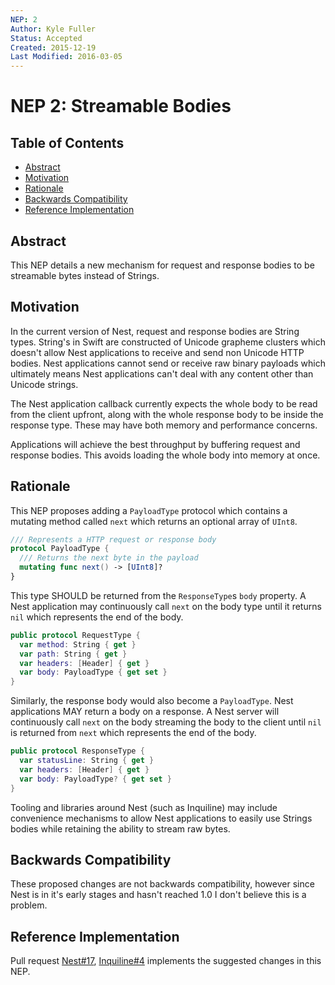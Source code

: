 ```yaml
---
NEP: 2
Author: Kyle Fuller
Status: Accepted
Created: 2015-12-19
Last Modified: 2016-03-05
---
```


# NEP 2: Streamable Bodies

## Table of Contents

- [Abstract](#abstract)
- [Motivation](#motivation)
- [Rationale](#rationale)
- [Backwards Compatibility](#backwards-compatibility)
- [Reference Implementation](#reference-implementation)

## Abstract

This NEP details a new mechanism for request and response bodies to be
streamable bytes instead of Strings.

## Motivation

In the current version of Nest, request and response bodies are String types.
String's in Swift are constructed of Unicode grapheme clusters which doesn't
allow Nest applications to receive and send non Unicode HTTP bodies. Nest
applications cannot send or receive raw binary payloads which ultimately means
Nest applications can't deal with any content other than Unicode strings.

The Nest application callback currently expects the whole body to be read
from the client upfront, along with the whole response body to be inside the
response type. These may have both memory and performance concerns.

Applications will achieve the best throughput by buffering request and
response bodies. This avoids loading the whole body into memory at once.

## Rationale

This NEP proposes adding a `PayloadType` protocol which contains a
mutating method called `next` which returns an optional array of `UInt8`.

```swift
/// Represents a HTTP request or response body
protocol PayloadType {
  /// Returns the next byte in the payload
  mutating func next() -> [UInt8]?
}
```

This type SHOULD be returned from the `ResponseType`s `body` property.
A Nest application may continuously call `next` on the body type until it
returns `nil` which represents the end of the body.

```swift
public protocol RequestType {
  var method: String { get }
  var path: String { get }
  var headers: [Header] { get }
  var body: PayloadType { get set }
}
```

Similarly, the response body would also become a `PayloadType`.
Nest applications MAY return a body on a response. A Nest server will
continuously call `next` on the body streaming the body to the client until
`nil` is returned from `next` which represents the end of the body.

```swift
public protocol ResponseType {
  var statusLine: String { get }
  var headers: [Header] { get }
  var body: PayloadType? { get set }
}
```

Tooling and libraries around Nest (such as Inquiline) may include
convenience mechanisms to allow Nest applications to easily use Strings
bodies while retaining the ability to stream raw bytes.

## Backwards Compatibility

These proposed changes are not backwards compatibility, however since Nest is
in it's early stages and hasn't reached 1.0 I don't believe this is a problem.

## Reference Implementation

Pull request [Nest#17](https://github.com/nestproject/Nest/pull/17),
[Inquiline#4](https://github.com/nestproject/Inquiline/pull/4) implements
the suggested changes in this NEP.
